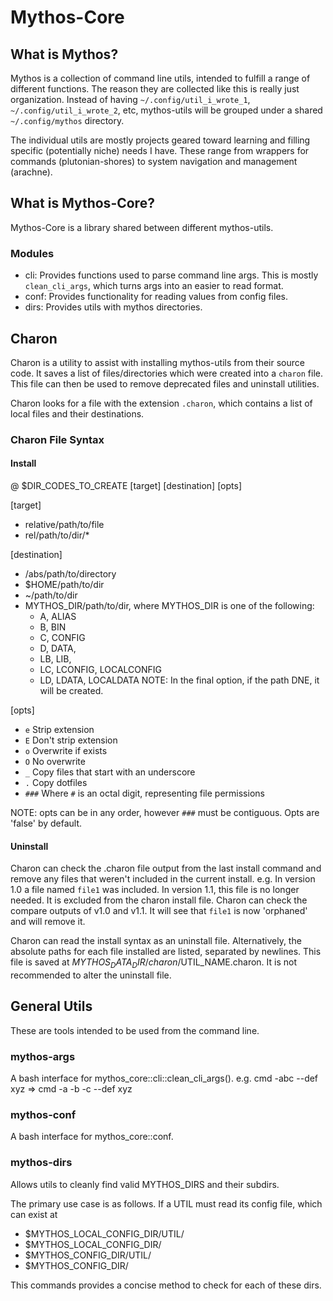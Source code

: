 # Mythos-Core
## What is Mythos?
Mythos is a collection of command line utils, intended to fulfill a range of different functions. The reason they are collected like this is really just organization. Instead of having `~/.config/util_i_wrote_1`, `~/.config/util_i_wrote_2`, etc, mythos-utils will be grouped under a shared `~/.config/mythos` directory. 

The individual utils are mostly projects geared toward learning and filling specific (potentially niche) needs I have. These range from wrappers for commands (plutonian-shores) to system navigation and management (arachne). 

## What is Mythos-Core?
Mythos-Core is a library shared between different mythos-utils. 

### Modules 
- cli: Provides functions used to parse command line args. This is mostly `clean_cli_args`, which turns args into an easier to read format.
- conf: Provides functionality for reading values from config files.
- dirs: Provides utils with mythos directories.

## Charon
Charon is a utility to assist with installing mythos-utils from their source code. It saves a list of files/directories which were created into a `charon` file. This file can then be used to remove deprecated files and uninstall utilities. 

Charon looks for a file with the extension `.charon`, which contains a list of local files and their destinations.

### Charon File Syntax
#### Install 
@ $DIR_CODES_TO_CREATE
[target] [destination] [opts]

[target]
- relative/path/to/file 
- rel/path/to/dir/*

[destination]
- /abs/path/to/directory 
- $HOME/path/to/dir
- ~/path/to/dir
- MYTHOS_DIR/path/to/dir, where MYTHOS_DIR is one of the following:
    - A, ALIAS
    - B, BIN
    - C, CONFIG 
    - D, DATA,
    - LB, LIB,
    - LC, LCONFIG, LOCALCONFIG
    - LD, LDATA, LOCALDATA
NOTE: In the final option, if the path DNE, it will be created.

[opts]
- `e` Strip extension
- `E` Don't strip extension
- `o` Overwrite if exists
- `O` No overwrite 
- `_` Copy files that start with an underscore
- `.` Copy dotfiles
- `###` Where `#` is an octal digit, representing file permissions

NOTE: opts can be in any order, however `###` must be contiguous.
Opts are 'false' by default.

#### Uninstall
Charon can check the .charon file output from the last install command and remove any files that weren't included in the current install.
e.g. 
    In version 1.0 a file named `file1` was included.
    In version 1.1, this file is no longer needed. It is excluded from the charon install file.
    Charon can check the compare outputs of v1.0 and v1.1. 
    It will see that `file1` is now 'orphaned' and will remove it.

Charon can read the install syntax as an uninstall file. Alternatively, the absolute paths for each file installed are listed, separated by newlines. 
This file is saved at $MYTHOS_DATA_DIR/charon/$UTIL_NAME.charon. It is not recommended to alter the uninstall file. 

## General Utils 
These are tools intended to be used from the command line.

### mythos-args
A bash interface for mythos_core::cli::clean_cli_args(). 
e.g. cmd -abc --def xyz => cmd -a -b -c --def xyz

### mythos-conf
A bash interface for mythos_core::conf.

### mythos-dirs
Allows utils to cleanly find valid MYTHOS_DIRS and their subdirs.

The primary use case is as follows. If a UTIL must read its config file, which can exist at
- $MYTHOS_LOCAL_CONFIG_DIR/UTIL/
- $MYTHOS_LOCAL_CONFIG_DIR/
- $MYTHOS_CONFIG_DIR/UTIL/
- $MYTHOS_CONFIG_DIR/

This commands provides a concise method to check for each of these dirs.
